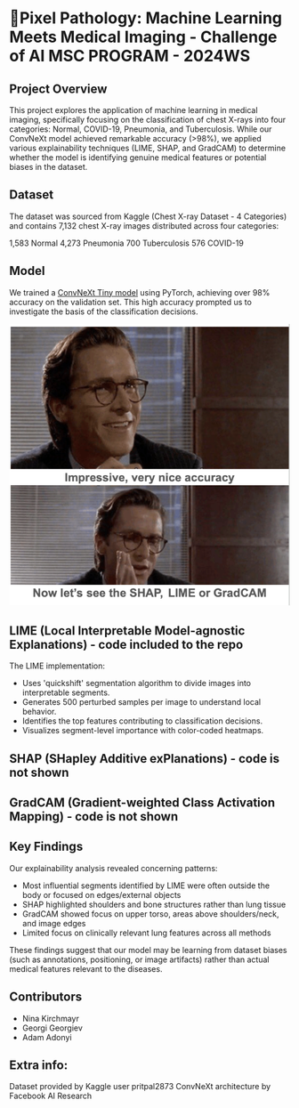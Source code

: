 # 🍋Pixel Pathology: Machine Learning Meets Medical Imaging - Challenge of AI MSC PROGRAM - 2024WS
## Project Overview
This project explores the application of machine learning in medical imaging, specifically focusing on the classification of chest X-rays into four categories: Normal, COVID-19, Pneumonia, and Tuberculosis. While our ConvNeXt model achieved remarkable accuracy (>98%), we applied various explainability techniques (LIME, SHAP, and GradCAM) to determine whether the model is identifying genuine medical features or potential biases in the dataset.
## Dataset
The dataset was sourced from Kaggle (Chest X-ray Dataset - 4 Categories) and contains 7,132 chest X-ray images distributed across four categories:

1,583 Normal
4,273 Pneumonia
700 Tuberculosis
576 COVID-19

## Model
We trained a [ConvNeXt Tiny model](https://drive.google.com/file/d/1JAc10f0ePurTefCLmrOUOgBfT4AlIyq_/view?usp=share_link) using PyTorch, achieving over 98% accuracy on the validation set. This high accuracy prompted us to investigate the basis of the classification decisions.

<img src="https://github.com/AdamAdonyi/Pixel-Pathology/blob/main/impressive.png">





## LIME (Local Interpretable Model-agnostic Explanations) - code included to the repo
The LIME implementation:

- Uses 'quickshift' segmentation algorithm to divide images into interpretable segments.
- Generates 500 perturbed samples per image to understand local behavior.
- Identifies the top features contributing to classification decisions.
- Visualizes segment-level importance with color-coded heatmaps.

## SHAP (SHapley Additive exPlanations) - code is not shown

## GradCAM (Gradient-weighted Class Activation Mapping) - code is not shown

## Key Findings
Our explainability analysis revealed concerning patterns:

- Most influential segments identified by LIME were often outside the body or focused on edges/external objects
- SHAP highlighted shoulders and bone structures rather than lung tissue
- GradCAM showed focus on upper torso, areas above shoulders/neck, and image edges
- Limited focus on clinically relevant lung features across all methods

These findings suggest that our model may be learning from dataset biases (such as annotations, positioning, or image artifacts) rather than actual medical features relevant to the diseases.



## Contributors

- Nina Kirchmayr
- Georgi Georgiev
- Adam Adonyi


## Extra info:

Dataset provided by Kaggle user pritpal2873
ConvNeXt architecture by Facebook AI Research
